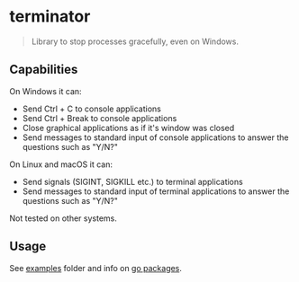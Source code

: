 # terminator

> Library to stop processes gracefully, even on Windows.

## Capabilities

On Windows it can:

* Send Ctrl + C to console applications
* Send Ctrl + Break to console applications
* Close graphical applications as if it's window was closed
* Send messages to standard input of console applications to answer the questions such as "Y/N?"

On Linux and macOS it can:

* Send signals (SIGINT, SIGKILL etc.) to terminal applications
* Send messages to standard input of terminal applications to answer the questions such as "Y/N?"

Not tested on other systems.

## Usage

See [examples](https://github.com/SCP002/terminator/tree/main/examples) folder and
info on [go packages](https://pkg.go.dev/github.com/SCP002/terminator).
